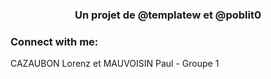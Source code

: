 <h3 align="center">Un projet de @templatew et @poblit0</h3>

<h3 align="left">Connect with me:</h3>
<p align="left">
</p>
CAZAUBON Lorenz et MAUVOISIN Paul - Groupe 1


